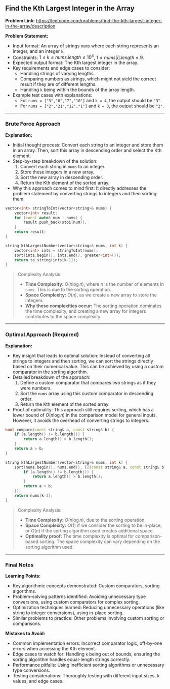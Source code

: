 ## Find the Kth Largest Integer in the Array

**Problem Link:** https://leetcode.com/problems/find-the-kth-largest-integer-in-the-array/description

**Problem Statement:**
- Input format: An array of strings `nums` where each string represents an integer, and an integer `k`.
- Constraints: $1 \leq k \leq nums.length \leq 10^4$, $1 \leq nums[i].length \leq 9$.
- Expected output format: The Kth largest integer in the array.
- Key requirements and edge cases to consider:
  - Handling strings of varying lengths.
  - Comparing numbers as strings, which might not yield the correct result if they are of different lengths.
  - Handling `k` being within the bounds of the array length.
- Example test cases with explanations:
  - For `nums = ["3","6","7","10"]` and `k = 4`, the output should be `"3"`.
  - For `nums = ["2","21","12","1"]` and `k = 3`, the output should be `"2"`.

---

### Brute Force Approach

**Explanation:**
- Initial thought process: Convert each string to an integer and store them in an array. Then, sort this array in descending order and select the Kth element.
- Step-by-step breakdown of the solution:
  1. Convert each string in `nums` to an integer.
  2. Store these integers in a new array.
  3. Sort the new array in descending order.
  4. Return the Kth element of the sorted array.
- Why this approach comes to mind first: It directly addresses the problem statement by converting strings to integers and then sorting them.

```cpp
vector<int> stringToInt(vector<string>& nums) {
    vector<int> result;
    for (const auto& num : nums) {
        result.push_back(stoi(num));
    }
    return result;
}

string kthLargestNumber(vector<string>& nums, int k) {
    vector<int> ints = stringToInt(nums);
    sort(ints.begin(), ints.end(), greater<int>());
    return to_string(ints[k-1]);
}
```

> Complexity Analysis:
> - **Time Complexity:** $O(n \log n)$, where $n$ is the number of elements in `nums`. This is due to the sorting operation.
> - **Space Complexity:** $O(n)$, as we create a new array to store the integers.
> - **Why these complexities occur:** The sorting operation dominates the time complexity, and creating a new array for integers contributes to the space complexity.

---

### Optimal Approach (Required)

**Explanation:**
- Key insight that leads to optimal solution: Instead of converting all strings to integers and then sorting, we can sort the strings directly based on their numerical value. This can be achieved by using a custom comparator in the sorting algorithm.
- Detailed breakdown of the approach:
  1. Define a custom comparator that compares two strings as if they were numbers.
  2. Sort the `nums` array using this custom comparator in descending order.
  3. Return the Kth element of the sorted array.
- Proof of optimality: This approach still requires sorting, which has a lower bound of $O(n \log n)$ in the comparison model for general inputs. However, it avoids the overhead of converting strings to integers.

```cpp
bool compare(const string& a, const string& b) {
    if (a.length() != b.length()) {
        return a.length() > b.length();
    }
    return a > b;
}

string kthLargestNumber(vector<string>& nums, int k) {
    sort(nums.begin(), nums.end(), [](const string& a, const string& b) {
        if (a.length() != b.length()) {
            return a.length() > b.length();
        }
        return a > b;
    });
    return nums[k-1];
}
```

> Complexity Analysis:
> - **Time Complexity:** $O(n \log n)$, due to the sorting operation.
> - **Space Complexity:** $O(1)$ if we consider the sorting to be in-place, or $O(n)$ if the sorting algorithm used creates additional space.
> - **Optimality proof:** The time complexity is optimal for comparison-based sorting. The space complexity can vary depending on the sorting algorithm used.

---

### Final Notes

**Learning Points:**
- Key algorithmic concepts demonstrated: Custom comparators, sorting algorithms.
- Problem-solving patterns identified: Avoiding unnecessary type conversions, using custom comparators for complex sorting.
- Optimization techniques learned: Reducing unnecessary operations (like string to integer conversions), using in-place sorting.
- Similar problems to practice: Other problems involving custom sorting or comparisons.

**Mistakes to Avoid:**
- Common implementation errors: Incorrect comparator logic, off-by-one errors when accessing the Kth element.
- Edge cases to watch for: Handling `k` being out of bounds, ensuring the sorting algorithm handles equal-length strings correctly.
- Performance pitfalls: Using inefficient sorting algorithms or unnecessary type conversions.
- Testing considerations: Thoroughly testing with different input sizes, `k` values, and edge cases.
